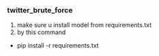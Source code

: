 ### twitter_brute_force 
1. make sure u install model from requirements.txt
2. by this command 
* pip install -r requirements.txt 
